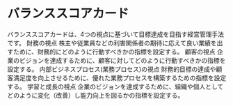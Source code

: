 # バランススコアカード
バランススコアカードは、4つの視点に基づいて目標達成を目指す経営管理手法です。
財務の視点
株主や従業員などの利害関係者の期待に応えて良い業績を出すために、財務的にどのように行動すべきかの指標を設定する。
顧客の視点
企業のビジョンを達成するために、顧客に対してどのように行動すべきかの指標を設定する。
内部ビジネスプロセス(業務プロセス)の視点
財務的目標の達成や顧客満足度を向上させるために、優れた業務プロセスを構築するための指標を設定する。
学習と成長の視点
企業のビジョンを達成するために、組織や個人としてどのように変化（改善）し能力向上を図るかの指標を設定する。
